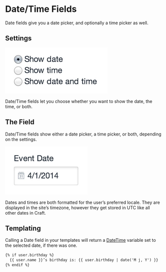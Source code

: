 # Date/Time Fields

Date fields give you a date picker, and optionally a time picker as well.

## Settings

![datetime-settings.2x](./images/field-types/date-time/datetime-settings.2x.jpg)

Date/Time fields let you choose whether you want to show the date, the time, or both.

## The Field

Date/Time fields show either a date picker, a time picker, or both, depending on the settings.

![datetime-entry.2x](./images/field-types/date-time/datetime-entry.2x.jpg)

Dates and times are both formatted for the user’s preferred locale. They are displayed in the site’s timezone, however they get stored in UTC like all other dates in Craft.

## Templating

Calling a Date field in your templates will return a [DateTime](templating/datetime.md) variable set to the selected date, if there was one.

```twig
{% if user.birthday %}
  {{ user.name }}’s birthday is: {{ user.birthday | date('M j, Y') }}
{% endif %}
```
